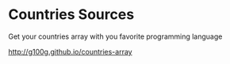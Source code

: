 # Countries Sources

Get your countries array with you favorite programming language

http://g100g.github.io/countries-array
